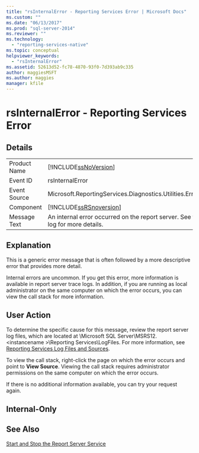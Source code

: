 ```yaml
---
title: "rsInternalError - Reporting Services Error | Microsoft Docs"
ms.custom: ""
ms.date: "06/13/2017"
ms.prod: "sql-server-2014"
ms.reviewer: ""
ms.technology: 
  - "reporting-services-native"
ms.topic: conceptual
helpviewer_keywords: 
  - "rsInternalError"
ms.assetid: 52613d52-fc78-4870-93f0-7d393ab9c335
author: maggiesMSFT
ms.author: maggies
manager: kfile
---
```

# rsInternalError - Reporting Services Error
    
## Details  
  
|||  
|-|-|  
|Product Name|[!INCLUDE[ssNoVersion](../../includes/ssnoversion-md.md)]|  
|Event ID|rsInternalError|  
|Event Source|Microsoft.ReportingServices.Diagnostics.Utilities.ErrorStrings|  
|Component|[!INCLUDE[ssRSnoversion](../../includes/ssrsnoversion-md.md)]|  
|Message Text|An internal error occurred on the report server. See the error log for more details.|  
  
## Explanation  
 This is a generic error message that is often followed by a more descriptive error that provides more detail.  
  
 Internal errors are uncommon. If you get this error, more information is available in report server trace logs. In addition, if you are running as local administrator on the same computer on which the error occurs, you can view the call stack for more information.  
  
## User Action  
 To determine the specific cause for this message, review the report server log files, which are located at \Microsoft SQL Server\MSRS12.\<instancename >\Reporting Services\LogFiles. For more information, see [Reporting Services Log Files and Sources](../report-server/reporting-services-log-files-and-sources.md).  
  
 To view the call stack, right-click the page on which the error occurs and point to **View Source**. Viewing the call stack requires administrator permissions on the same computer on which the error occurs.  
  
 If there is no additional information available, you can try your request again.  
  
## Internal-Only  
  
## See Also  
 [Start and Stop the Report Server Service](../report-server/start-and-stop-the-report-server-service.md)  
  
  
